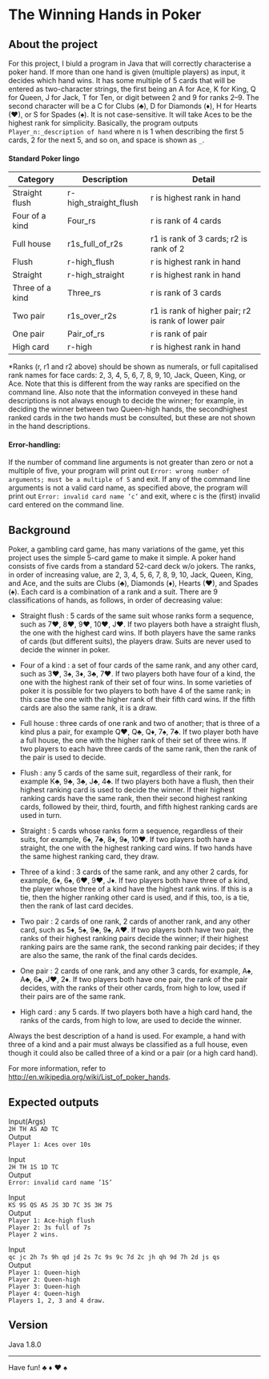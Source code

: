 # The Winning Hands in Poker

## About the project

For this project, I biuld a program in Java that will correctly characterise a poker hand. If more than one hand is given (multiple players) as input, it decides which hand wins. It has some multiple of 5 cards that will be entered as two-character strings, the first being an A for Ace, K for King, Q for Queen, J for Jack, T for Ten, or digit between 2 and 9 for ranks 2–9. The second character will be a C for Clubs (♣), D for Diamonds (♦), H for Hearts (♥), or S for Spades (♠). It is not case-sensitive. It will take Aces to be the highest rank for simplicity. Basically, the program outputs `Player_n:_description of hand` where n is 1 when describing the first 5 cards, 2 for the next 5, and so on, and space is shown as `_`. 

#### Standard Poker lingo
|Category|Description|Detail|
|---|---|---|
| Straight flush | r-high_straight_flush | r is highest rank in hand |
| Four of a kind | Four_rs | r is rank of 4 cards |
| Full house |  r1s_full_of_r2s | r1 is rank of 3 cards; r2 is rank of 2 |
| Flush |  r-high_flush | r is highest rank in hand |
| Straight | r-high_straight | r is highest rank in hand |
| Three of a kind | Three_rs | r is rank of 3 cards |
| Two pair | r1s_over_r2s | r1 is rank of higher pair; r2 is rank of lower pair |
| One pair | Pair_of_rs | r is rank of pair |
| High card | r-high | r is highest rank in hand |

*Ranks (r, r1 and r2 above) should be shown as numerals, or full capitalised rank names for face cards: 2, 3, 4, 5, 6, 7, 8, 9, 10, Jack, Queen, King, or Ace. 
Note that this is different from the way ranks are specified on the command line. Also note that the information conveyed in these hand descriptions is not always enough to decide the winner; for example, in deciding the winner between two Queen-high hands, the secondhighest ranked cards in the two hands must be consulted, but these are not shown in the hand descriptions.  

#### Error-handling:
If the number of command line arguments is not greater than zero or not a multiple of five, your program will print out `Error: wrong number of arguments; must be a multiple of 5` and exit. If any of the command line arguments is not a valid card name, as specified above, the program will print out `Error: invalid card name ’c’` and exit, where c is the (first) invalid card entered on the command line.

## Background

Poker, a gambling card game, has many variations of the game, yet this project uses the simple 5-card game to make it simple. A poker hand consists of five cards from a standard 52-card deck w/o jokers. The ranks, in order of increasing value, are 2, 3, 4, 5, 6, 7, 8, 9, 10, Jack, Queen, King, and Ace, and the suits are Clubs (♣), Diamonds (♦), Hearts (♥), and Spades (♠). Each card is a combination of a rank and a suit. There are 9 classifications of hands, as follows, in order of decreasing value:

- Straight flush : 5 cards of the same suit whose ranks form a sequence, such as 7♥, 8♥, 9♥, 10♥, J♥. If two players both have a straight flush, the one with the highest card wins. If both players have the same ranks of cards (but different suits), the players draw. Suits are never used to decide the winner in poker.

- Four of a kind : a set of four cards of the same rank, and any other card, such as 3♥, 3♠, 3♦, 3♣, 7♥. If two players both have four of a kind, the one with the highest rank of their set of four wins. In some varieties of poker it is possible for two players to both have 4 of the same rank; in this case the one with the higher rank of their fifth card wins. If the fifth cards are also the same rank, it is a draw. 

- Full house : three cards of one rank and two of another; that is three of a kind plus a pair, for example Q♥, Q♣, Q♦, 7♠, 7♣. If two player both have a full house, the one with the higher rank of their set of three wins. If two players to each have three cards of the same rank, then the rank of the pair is used to decide. 

- Flush : any 5 cards of the same suit, regardless of their rank, for example K♣, 9♣, 3♣, J♣, 4♣. If two players both have a flush, then their highest ranking card is used to decide the winner. If their highest ranking cards have the same rank, then their second highest ranking cards, followed by their, third, fourth, and fifth highest ranking cards are used in turn.

- Straight : 5 cards whose ranks form a sequence, regardless of their suits, for example, 6♠, 7♣, 8♦, 9♠, 10♥. If two players both have a straight, the one with the highest ranking card wins. If two hands have the same highest ranking card, they draw.

- Three of a kind : 3 cards of the same rank, and any other 2 cards, for example, 6♦, 6♠, 6♥, 9♥, J♦. If two players both have three of a kind, the player whose three of a kind have the highest rank wins. If this is a tie, then the higher ranking other card is used, and if this, too, is a tie, then the rank of last card decides.

- Two pair : 2 cards of one rank, 2 cards of another rank, and any other card, such as 5♦, 5♠, 9♣, 9♠, A♥. If two players both have two pair, the ranks of their highest ranking pairs decide the winner; if their highest ranking pairs are the same rank, the second ranking pair decides; if they are also the same, the rank of the final cards decides.

- One pair : 2 cards of one rank, and any other 3 cards, for example, A♠, A♣, 6♠, J♥, 2♦. If two players both have one pair, the rank of the pair decides, with the ranks of their other cards, from high to low, used if their pairs are of the same rank. 

- High card : any 5 cards. If two players both have a high card hand, the ranks of the cards, from high to low, are used to decide the winner.

Always the best description of a hand is used. For example, a hand with three of a kind and a pair must always be classified as a full house, even though it could also be called three of a kind or a pair (or a high card hand). 

For more information, refer to http://en.wikipedia.org/wiki/List_of_poker_hands.
</div> 
  
## Expected outputs
Input(Args)<br>
`2H TH AS AD TC`<br>
Output <br>
`Player 1: Aces over 10s`

Input<br>
`2H TH 1S 1D TC`<br>
Output<br> 
`Error: invalid card name ’1S’`

Input<br>
`KS 9S QS AS JS 3D 7C 3S 3H 7S`<br>
Output<br> 
`Player 1: Ace-high flush`<br>
`Player 2: 3s full of 7s`<br>
`Player 2 wins.`

Input<br>`qc jc 2h 7s 9h qd jd 2s 7c 9s 9c 7d 2c jh qh 9d 7h 2d js qs`<br>
Output<br> 
`Player 1: Queen-high`<br>
`Player 2: Queen-high`<br>
`Player 3: Queen-high`<br>
`Player 4: Queen-high`<br>
`Players 1, 2, 3 and 4 draw.`

  
## Version 

Java 1.8.0 

----

Have fun! ♣ ♦ ♥ ♠

